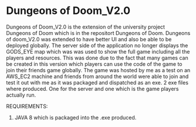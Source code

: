 # Dungeons of Doom_V2.0
 
Dungeons of Doom_V2.0 is the extension of the university project Dungeons of Doom which is in the repositort Dungeons of Doom.
Dungeons of doom_V2.0 was extended to have better UI and also be able to be deployed globally. 
The server side of the application no longer displays the GODS_EYE map which was was used to show the full game including all the players and resources. This was done due to the fact
  that many games can be created in this version which players can use the code of the game to join their friends game globally.
  The game was hosted by me as a test on an AWS_EC2 machine and friends from around the world were able to join and test it out with me as it was packaged and dispatched as an exe.
  2 exe files where produced. One for the server and one which is the game players actually run.
  
  REQUIREMENTS:
  1. JAVA 8 which is packaged into the .exe produced.
